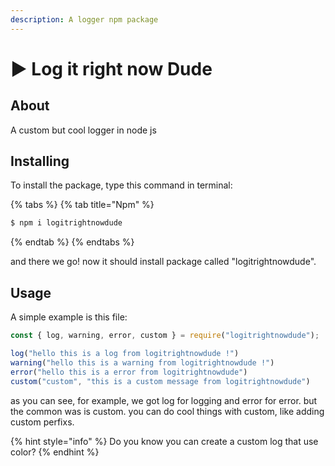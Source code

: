 ```yaml
---
description: A logger npm package
---
```


# ▶ Log it right now Dude

## About

A custom but cool logger in node js

## Installing

To install the package, type this command in terminal:

{% tabs %}
{% tab title="Npm" %}
```bash
$ npm i logitrightnowdude
```
{% endtab %}
{% endtabs %}

and there we go! now it should install package called "logitrightnowdude".

## Usage

A simple example is this file:

```javascript
const { log, warning, error, custom } = require("logitrightnowdude");

log("hello this is a log from logitrightnowdude !")
warning("hello this is a warning from logitrightnowdude !")
error("hello this is a error from logitrightnowdude")
custom("custom", "this is a custom message from logitrightnowdude")
```

as you can see, for example, we got log for logging and error for error. but the common was is custom. you can do cool things with custom, like adding custom perfixs.

{% hint style="info" %}
Do you know you can create a custom log that use color?
{% endhint %}
